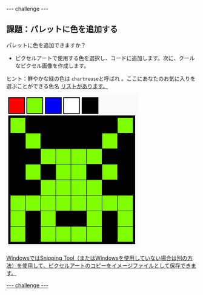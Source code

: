 \--- challenge \---

## 課題：パレットに色を追加する

パレットに色を追加できますか？

+ ピクセルアートで使用する色を選択し、コードに追加します。次に、クールなピクセル画像を作成します。

ヒント：鮮やかな緑の色は `chartreuse`と呼ばれ 。ここにあなたのお気に入りを選ぶことができる色名</a> <a href="https://www.w3schools.com/colors/colors_names.asp">リストがあります。</p>

<p><img src="images/pixel-art-final.png" alt="スクリーンショット" /></p>

<p>WindowsではSnipping Tool（またはWindowsを使用していない場合は別の方法）を使用して、ピクセルアートのコピーをイメージファイルとして保存できます。</p>

<p>--- challenge ---</p>
